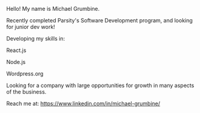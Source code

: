 Hello! My name is Michael Grumbine.

Recently completed Parsity's Software Development program, and looking for junior dev work!

Developing my skills in:

React.js

Node.js

Wordpress.org

Looking for a company with large opportunities for growth in many aspects of the business.

Reach me at:
https://www.linkedin.com/in/michael-grumbine/

<!---
ancalagon623/ancalagon623 is a ✨ special ✨ repository because its `README.md` (this file) appears on your GitHub profile.
You can click the Preview link to take a look at your changes.
--->
